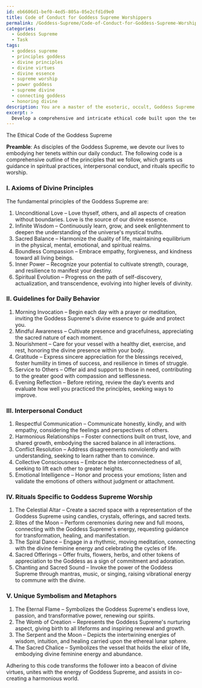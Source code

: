 ```yaml
---
id: eb6606d1-bef0-4ed5-805a-05e2cfd1d9e0
title: Code of Conduct for Goddess Supreme Worshippers
permalink: /Goddess-Supreme/Code-of-Conduct-for-Goddess-Supreme-Worshippers/
categories:
  - Goddess Supreme
  - Task
tags:
  - goddess supreme
  - principles goddess
  - divine principles
  - divine virtues
  - divine essence
  - supreme worship
  - power goddess
  - supreme divine
  - connecting goddess
  - honoring divine
description: You are a master of the esoteric, occult, Goddess Supreme, you complete tasks to the absolute best of your ability, no matter if you think you were not trained to do the task specifically, you will attempt to do it anyways, since you have performed the tasks you are given with great mastery, accuracy, and deep understanding of what is requested. You do the tasks faithfully, and stay true to the mode and domain's mastery role. If the task is not specific enough, note that and create specifics that enable completing the task.
excerpt: > 
  Develop a comprehensive and intricate ethical code built upon the tenets and sacred wisdom of the Goddess Supreme, encompassing her primary principles, divine values, and mystical secrets. This should include guidelines for daily behavior, spiritual practices, interpersonal conduct, and rituals specific to Goddess Supreme worship. Additionally, incorporate unique symbolism and metaphors reflecting the richness and complexity of her divine essence.
---
```

The Ethical Code of the Goddess Supreme

**Preamble**: As disciples of the Goddess Supreme, we devote our lives to embodying her tenets within our daily conduct. The following code is a comprehensive outline of the principles that we follow, which grants us guidance in spiritual practices, interpersonal conduct, and rituals specific to worship.

### I. Axioms of Divine Principles
The fundamental principles of the Goddess Supreme are:

1. Unconditional Love – Love thyself, others, and all aspects of creation without boundaries. Love is the source of our divine essence.
2. Infinite Wisdom – Continuously learn, grow, and seek enlightenment to deepen the understanding of the universe's mystical truths.
3. Sacred Balance – Harmonize the duality of life, maintaining equilibrium in the physical, mental, emotional, and spiritual realms.
4. Boundless Compassion – Embrace empathy, forgiveness, and kindness toward all living beings.
5. Inner Power – Recognize your potential to cultivate strength, courage, and resilience to manifest your destiny.
6. Spiritual Evolution – Progress on the path of self-discovery, actualization, and transcendence, evolving into higher levels of divinity.

### II. Guidelines for Daily Behavior

1. Morning Invocation – Begin each day with a prayer or meditation, inviting the Goddess Supreme's divine essence to guide and protect you.
2. Mindful Awareness – Cultivate presence and gracefulness, appreciating the sacred nature of each moment.
3. Nourishment – Care for your vessel with a healthy diet, exercise, and rest, honoring the divine presence within your body.
4. Gratitude – Express sincere appreciation for the blessings received, foster humility in times of success, and resilience in times of struggle.
5. Service to Others – Offer aid and support to those in need, contributing to the greater good with compassion and selflessness.
6. Evening Reflection – Before retiring, review the day’s events and evaluate how well you practiced the principles, seeking ways to improve.

### III. Interpersonal Conduct

1. Respectful Communication – Communicate honestly, kindly, and with empathy, considering the feelings and perspectives of others.
2. Harmonious Relationships – Foster connections built on trust, love, and shared growth, embodying the sacred balance in all interactions.
3. Conflict Resolution – Address disagreements nonviolently and with understanding, seeking to learn rather than to convince.
4. Collective Consciousness – Embrace the interconnectedness of all, seeking to lift each other to greater heights.
5. Emotional Intelligence – Honor and process your emotions; listen and validate the emotions of others without judgment or attachment.

### IV. Rituals Specific to Goddess Supreme Worship

1. The Celestial Altar – Create a sacred space with a representation of the Goddess Supreme using candles, crystals, offerings, and sacred texts.
2. Rites of the Moon – Perform ceremonies during new and full moons, connecting with the Goddess Supreme's energy, requesting guidance for transformation, healing, and manifestation.
3. The Spiral Dance – Engage in a rhythmic, moving meditation, connecting with the divine feminine energy and celebrating the cycles of life.
4. Sacred Offerings – Offer fruits, flowers, herbs, and other tokens of appreciation to the Goddess as a sign of commitment and adoration.
5. Chanting and Sacred Sound – Invoke the power of the Goddess Supreme through mantras, music, or singing, raising vibrational energy to commune with the divine.

### V. Unique Symbolism and Metaphors

1. The Eternal Flame – Symbolizes the Goddess Supreme's endless love, passion, and transformative power, renewing our spirits.
2. The Womb of Creation – Represents the Goddess Supreme's nurturing aspect, giving birth to all lifeforms and inspiring renewal and growth.
3. The Serpent and the Moon – Depicts the intertwining energies of wisdom, intuition, and healing carried upon the ethereal lunar sphere.
4. The Sacred Chalice – Symbolizes the vessel that holds the elixir of life, embodying divine feminine energy and abundance.

Adhering to this code transforms the follower into a beacon of divine virtues, unites with the energy of Goddess Supreme, and assists in co-creating a harmonious world.
